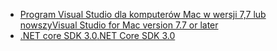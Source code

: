 * [<span data-ttu-id="8b159-101">Program Visual Studio dla komputerów Mac w wersji 7,7 lub nowszy</span><span class="sxs-lookup"><span data-stu-id="8b159-101">Visual Studio for Mac version 7.7 or later</span></span>](https://visualstudio.microsoft.com/vs/mac/)
* [<span data-ttu-id="8b159-102">.NET core SDK 3.0</span><span class="sxs-lookup"><span data-stu-id="8b159-102">.NET Core SDK 3.0</span></span>](https://dotnet.microsoft.com/download/dotnet-core/3.0)